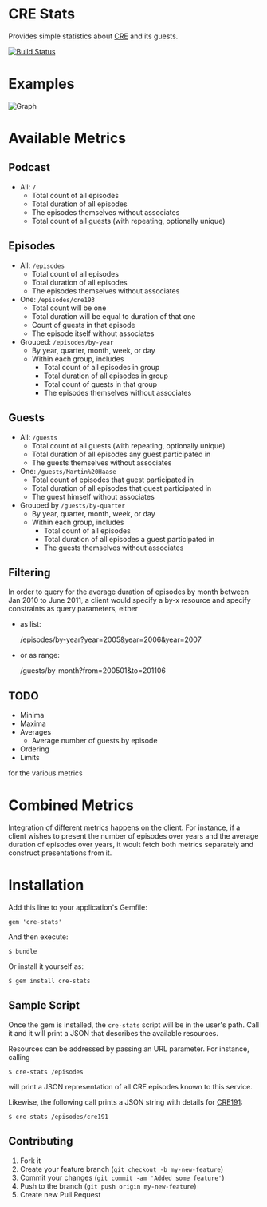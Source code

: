 # CRE Stats

Provides simple statistics about [CRE](http://cre.fm/) and its guests.

[![Build Status](https://secure.travis-ci.org/nerab/cre-stats.png?branch=master)](http://travis-ci.org/nerab/cre-stats)

# Examples

![Graph](/nerab/cre-stats/raw/master/examples/episodes_by_year.png)

# Available Metrics

## Podcast
  * All: `/`
    - Total count of all episodes
    - Total duration of all episodes
    - The episodes themselves without associates
    - Total count of all guests (with repeating, optionally unique)

## Episodes
  * All: `/episodes`
    - Total count of all episodes
    - Total duration of all episodes
    - The episodes themselves without associates
  * One: `/episodes/cre193`
    - Total count will be one
    - Total duration will be equal to duration of that one
    - Count of guests in that episode
    - The episode itself without associates
  * Grouped: `/episodes/by-year`
    - By year, quarter, month, week, or day
    - Within each group, includes
      * Total count of all episodes in group
      * Total duration of all episodes in group
      * Total count of guests in that group
      * The episodes themselves without associates

## Guests
  * All: `/guests`
    - Total count of all guests (with repeating, optionally unique)
    - Total duration of all episodes any guest participated in
    - The guests themselves without associates
  * One: `/guests/Martin%20Haase`
    - Total count of episodes that guest participated in
    - Total duration of all episodes that guest participated in
    - The guest himself without associates
  * Grouped by `/guests/by-quarter`
    - By year, quarter, month, week, or day
    - Within each group, includes
      * Total count of all episodes
      * Total duration of all episodes a guest participated in
      * The guests themselves without associates

## Filtering
In order to query for the average duration of episodes by month between Jan 2010 to June 2011, a client would specify a by-x resource and specify constraints as query parameters, either

* as list:

    /episodes/by-year?year=2005&year=2006&year=2007

* or as range:

    /guests/by-month?from=200501&to=201106

## TODO

  - Minima
  - Maxima
  - Averages
    * Average number of guests by episode
  - Ordering
  - Limits

for the various metrics

# Combined Metrics

Integration of different metrics happens on the client. For instance, if a client wishes to present the number of episodes over years and the average duration of episodes over years, it woult fetch both metrics separately and construct presentations from it.

# Installation

Add this line to your application's Gemfile:

    gem 'cre-stats'

And then execute:

    $ bundle

Or install it yourself as:

    $ gem install cre-stats

## Sample Script

Once the gem is installed, the `cre-stats` script will be in the user's path. Call it and it will print a JSON that describes the available resources.

Resources can be addressed by passing an URL parameter. For instance, calling

    $ cre-stats /episodes

will print a JSON representation of all CRE episodes known to this service.

Likewise, the following call prints a JSON string with details for [CRE191](http://cre.fm/cre191):

    $ cre-stats /episodes/cre191

## Contributing

1. Fork it
2. Create your feature branch (`git checkout -b my-new-feature`)
3. Commit your changes (`git commit -am 'Added some feature'`)
4. Push to the branch (`git push origin my-new-feature`)
5. Create new Pull Request
